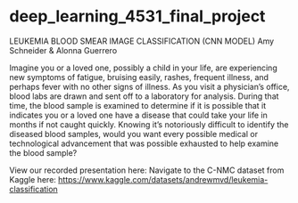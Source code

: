 # deep_learning_4531_final_project
LEUKEMIA BLOOD SMEAR IMAGE CLASSIFICATION (CNN MODEL)
Amy Schneider & Alonna Guerrero

Imagine you or a loved one, possibly a child in your life, are experiencing new symptoms of fatigue, bruising easily, rashes, frequent illness, and perhaps fever with no other signs of illness.  As you visit a physician’s office, blood labs are drawn and sent off to a laboratory for analysis.  During that time, the blood sample is examined to determine if it is possible that it indicates you or a loved one have a disease that could take your life in months if not caught quickly.  Knowing it’s notoriously difficult to identify the diseased blood samples, would you want every possible medical or technological advancement that was possible exhausted to help examine the blood sample?

View our recorded presentation here: 
Navigate to the C-NMC dataset from Kaggle here: https://www.kaggle.com/datasets/andrewmvd/leukemia-classification
